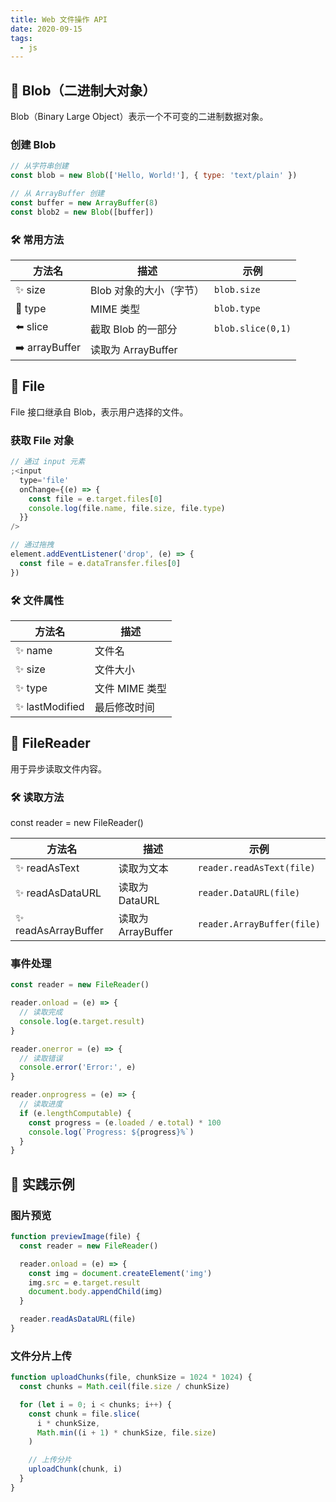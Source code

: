 ```yaml
---
title: Web 文件操作 API
date: 2020-09-15
tags:
  - js
---
```


## 🔵 Blob（二进制大对象）

Blob（Binary Large Object）表示一个不可变的二进制数据对象。

### 创建 Blob

```javascript
// 从字符串创建
const blob = new Blob(['Hello, World!'], { type: 'text/plain' })

// 从 ArrayBuffer 创建
const buffer = new ArrayBuffer(8)
const blob2 = new Blob([buffer])
```

### 🛠 常用方法

| 方法名         | 描述                    | 示例              |
| -------------- | ----------------------- | ----------------- |
| ✨ size        | Blob 对象的大小（字节） | `blob.size`       |
| 🧹 type        | MIME 类型               | `blob.type`       |
| ⬅️ slice       | 截取 Blob 的一部分      | `blob.slice(0,1)` |
| ➡️ arrayBuffer | 读取为 ArrayBuffer      |                   |

## 📄 File

File 接口继承自 Blob，表示用户选择的文件。

### 获取 File 对象

```javascript
// 通过 input 元素
;<input
  type='file'
  onChange={(e) => {
    const file = e.target.files[0]
    console.log(file.name, file.size, file.type)
  }}
/>

// 通过拖拽
element.addEventListener('drop', (e) => {
  const file = e.dataTransfer.files[0]
})
```

### 🛠 文件属性

| 方法名          | 描述           |
| --------------- | -------------- |
| ✨ name         | 文件名         |
| ✨ size         | 文件大小       |
| ✨ type         | 文件 MIME 类型 |
| ✨ lastModified | 最后修改时间   |

## 📖 FileReader

用于异步读取文件内容。

### 🛠 读取方法

const reader = new FileReader()

| 方法名               | 描述               | 示例                       |
| -------------------- | ------------------ | -------------------------- |
| ✨ readAsText        | 读取为文本         | `reader.readAsText(file)`  |
| ✨ readAsDataURL     | 读取为 DataURL     | `reader.DataURL(file)`     |
| ✨ readAsArrayBuffer | 读取为 ArrayBuffer | `reader.ArrayBuffer(file)` |

### 事件处理

```javascript
const reader = new FileReader()

reader.onload = (e) => {
  // 读取完成
  console.log(e.target.result)
}

reader.onerror = (e) => {
  // 读取错误
  console.error('Error:', e)
}

reader.onprogress = (e) => {
  // 读取进度
  if (e.lengthComputable) {
    const progress = (e.loaded / e.total) * 100
    console.log(`Progress: ${progress}%`)
  }
}
```

## 🌰 实践示例

### 图片预览

```javascript
function previewImage(file) {
  const reader = new FileReader()

  reader.onload = (e) => {
    const img = document.createElement('img')
    img.src = e.target.result
    document.body.appendChild(img)
  }

  reader.readAsDataURL(file)
}
```

### 文件分片上传

```javascript
function uploadChunks(file, chunkSize = 1024 * 1024) {
  const chunks = Math.ceil(file.size / chunkSize)

  for (let i = 0; i < chunks; i++) {
    const chunk = file.slice(
      i * chunkSize,
      Math.min((i + 1) * chunkSize, file.size)
    )

    // 上传分片
    uploadChunk(chunk, i)
  }
}
```
